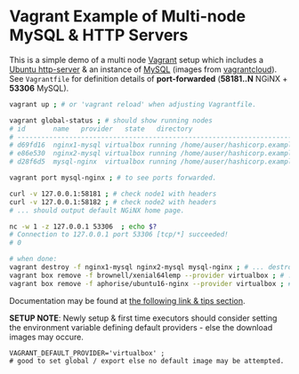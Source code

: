 # Vagrant Example of Multi-node MySQL & HTTP Servers
This is a simple demo of a multi node [Vagrant](https://github.com/hashicorp/vagrant) setup which includes a [Ubuntu http-server](https://app.vagrantup.com/aphorise/boxes/ubuntu16-nginx) & an instance of  [MySQL](https://app.vagrantup.com/brownell/boxes/xenial64lemp) (images from [vagrantcloud](https://app.vagrantup.com/boxes/search)). See `Vagrantfile` for definition details of **port-forwarded** (**58181..N** NGiNX + **53306** MySQL).

```bash
vagrant up ; # or 'vagrant reload' when adjusting Vagrantfile.

vagrant global-status ; # should show running nodes
# id       name   provider   state   directory
# --------------------------------------------------------------------------------
# d69fd16  nginx1-mysql virtualbox running /home/auser/hashicorp.example_multinode2
# e86e530  nginx2-mysql virtualbox running /home/auser/hashicorp.example_multinode2
# d28f6d5  mysql-nginx  virtualbox running /home/auser/hashicorp.example_multinode2

vagrant port mysql-nginx ; # to see ports forwarded.

curl -v 127.0.0.1:58181 ; # check node1 with headers
curl -v 127.0.0.1:58182 ; # check node2 with headers
# ... should output default NGiNX home page.

nc -w 1 -z 127.0.0.1 53306  ; echo $?
# Connection to 127.0.0.1 port 53306 [tcp/*] succeeded!
# 0

# when done:
vagrant destroy -f nginx1-mysql nginx2-mysql mysql-nginx ; # ... destroy al
vagrant box remove -f brownell/xenial64lemp --provider virtualbox ; # ... deleting vbox images
vagrant box remove -f aphorise/ubuntu16-nginx --provider virtualbox ; # ... deleting vbox images
```

Documentation may be found at [the following link & tips section](https://www.vagrantup.com/docs/vagrantfile/tips.html).


**SETUP NOTE**: Newly setup & first time executors should consider setting the environment variable defining default providers - else the download images may occure.
```
VAGRANT_DEFAULT_PROVIDER='virtualbox' ;
# good to set global / export else no default image may be attempted.
```

